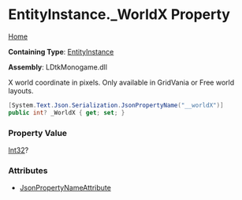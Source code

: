 # EntityInstance\.\_WorldX Property

[Home](../../../README.md)

**Containing Type**: [EntityInstance](../README.md)

**Assembly**: LDtkMonogame\.dll

  
 X world coordinate in pixels\. Only available in GridVania or Free world layouts\. 

```csharp
[System.Text.Json.Serialization.JsonPropertyName("__worldX")]
public int? _WorldX { get; set; }
```

### Property Value

[Int32](https://docs.microsoft.com/en-us/dotnet/api/system.int32)?

### Attributes

* [JsonPropertyNameAttribute](https://docs.microsoft.com/en-us/dotnet/api/system.text.json.serialization.jsonpropertynameattribute)

